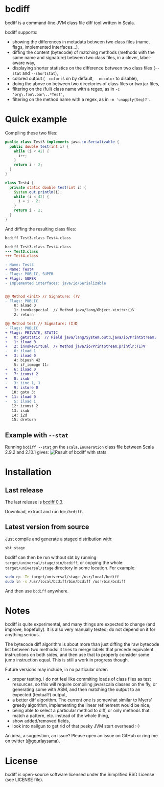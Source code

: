 # bcdiff

bcdiff is a command-line JVM class file diff tool written in Scala.

bcdiff supports:

 * showing the differences in metadata between two class files (name, flags, implemented interfaces...),
 * diffing the content (bytecode) of matching methods (methods with the same name and signature) between two class files, in a clever, label-aware way,
 * displaying shorter statistics on the difference between two class files (`--stat` and `--shortstat`),
 * colored output (`--color` is on by default, `--nocolor` to disable),
 * doing the above on between two directories of class files or two jar files,
 * filtering on the (full) class name with a regex, as in `-c 'org\.foo\.bar\..*Test'`,
 * filtering on the method name with a regex, as in `-m 'unapply(Seq)?'`.

# Quick example

Compiling these two files:

```java
public class Test3 implements java.io.Serializable {
  public double test(int i) {
    while (i < 42) {
      i++;
    }
    return i - 2;
  }
}
```

```java
class Test4 {
  private static double test(int i) {
    System.out.println(i);
    while (i < 42) {
      i = i - 2;
    }
    return i - 2;
  }
}
```

And diffing the resulting class files:

```sh
bcdiff Test3.class Test4.class
```

```diff
bcdiff Test3.class Test4.class
--- Test3.class
+++ Test4.class

- Name: Test3
+ Name: Test4
- Flags: PUBLIC, SUPER
+ Flags: SUPER
- Implemented interfaces: java/io/Serializable


@@ Method <init> // Signature: ()V
- Flags: PUBLIC
    0: aload 0
    1: invokespecial  // Method java/lang/Object.<init>:()V
    2: return

@@ Method test // Signature: (I)D
- Flags: PUBLIC
+ Flags: PRIVATE, STATIC
+   0: getstatic  // Field java/lang/System.out:Ljava/io/PrintStream;
+   1: iload 0
+   2: invokevirtual  // Method java/io/PrintStream.println:(I)V
-   0: iload 1
+   3: iload 0
    4: bipush 42
    5: if_icmpge 11:
+   6: iload 0
+   7: iconst_2
+   8: isub
-   3: iinc 1, 1
+   9: istore 0
   10: goto 3:
+  11: iload 0
-   5: iload 1
   12: iconst_2
   13: isub
   14: i2d
   15: dreturn
```

## Example with `--stat`

Running `bcdiff --stat` on the `scala.Enumeration` class file between Scala 2.9.2 and 2.10.1 gives:
![Result of bcdiff with stats](http://static.antoine.gourlay.fr/bcdiff/images/readme2.png)

# Installation

## Last release

The last release is [bcdiff 0.3](https://github.com/gourlaysama/bcdiff/releases/tag/v0.3).

Download, extract and run `bin/bcdiff`.

## Latest version from source

Just compile and generate a staged distribution with:

```sh
sbt stage
```

bcdiff can then be run without sbt by running `target/universal/stage/bin/bcdiff`, or copying the whole `target/universal/stage` directory in some location.
For example:

```sh
sudo cp -Tr target/universal/stage /usr/local/bcdiff
sudo ln -s /usr/local/bcdiff/bin/bcdiff /usr/bin/bcdiff
```
And then use `bcdiff` anywhere.

# Notes

bcdiff is quite experimental, and many things are expected to change (and improve, hopefully). It is also very manually tested; do not depend on it for anything serious.

The bytecode diff algorithm is about more than just diffing the raw bytecode list between two methods: it tries to merge labels that precede equivalent instructions on both sides, and then use that to properly consider some jump instruction equal. This is still a work in progress though.

Future versions may include, in no particular order:
 * proper testing. I do not feel like commiting loads of class files as test resources, so this will require compiling java/scala classes on the fly, or generating some with ASM, and then matching the output to an expected (textual?) output,
 * a better diff algorithm. The current one is somewhat similar to Myers' greedy algorithm, implementing the linear refinement would be nice,
 * being able to select a particular method to diff, or only methods that match a pattern, etc. instead of the whole thing,
 * show added/removed fields,
 * look into nailgun to get rid of that pesky JVM start overhead :-)

An idea, a suggestion, an issue? Please open an issue on GitHub or ring me on twitter ([@gourlaysama](https://twitter.com/gourlaysama)).

# License

bcdiff is open-source software licensed under the Simplified BSD License (see LICENSE file).
